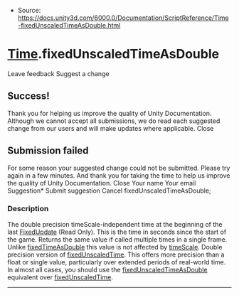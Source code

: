 * Source: https://docs.unity3d.com/6000.0/Documentation/ScriptReference/Time-fixedUnscaledTimeAsDouble.html

#  [Time](https://docs.unity3d.com/6000.0/Documentation/ScriptReference/Time.html).fixedUnscaledTimeAsDouble
Leave feedback
Suggest a change
## Success!
Thank you for helping us improve the quality of Unity Documentation. Although we cannot accept all submissions, we do read each suggested change from our users and will make updates where applicable.
Close
## Submission failed
For some reason your suggested change could not be submitted. Please <a>try again</a> in a few minutes. And thank you for taking the time to help us improve the quality of Unity Documentation.
Close
Your name Your email Suggestion* Submit suggestion
Cancel
fixedUnscaledTimeAsDouble; 
### Description
The double precision timeScale-independent time at the beginning of the last [FixedUpdate](https://docs.unity3d.com/6000.0/Documentation/ScriptReference/MonoBehaviour.FixedUpdate.html) (Read Only). This is the time in seconds since the start of the game.
Returns the same value if called multiple times in a single frame. Unlike [fixedTimeAsDouble](https://docs.unity3d.com/6000.0/Documentation/ScriptReference/Time-fixedTimeAsDouble.html) this value is not affected by [timeScale](https://docs.unity3d.com/6000.0/Documentation/ScriptReference/Time-timeScale.html). Double precision version of [fixedUnscaledTime](https://docs.unity3d.com/6000.0/Documentation/ScriptReference/Time-fixedUnscaledTime.html). This offers more precision than a float or single value, particularly over extended periods of real-world time. In almost all cases, you should use the [fixedUnscaledTimeAsDouble](https://docs.unity3d.com/6000.0/Documentation/ScriptReference/Time-fixedUnscaledTimeAsDouble.html) equivalent over [fixedUnscaledTime](https://docs.unity3d.com/6000.0/Documentation/ScriptReference/Time-fixedUnscaledTime.html).
* * *
